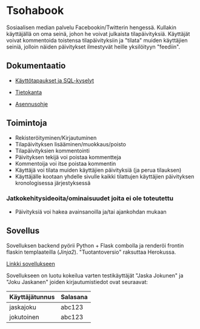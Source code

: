# Tsohabook
Sosiaalisen median palvelu Facebookin/Twitterin hengessä. Kullakin käyttäjällä on oma seinä, johon he voivat julkaista tilapäivityksiä. Käyttäjät voivat kommentoida toistensa tilapäivityksiin ja "tilata" muiden käyttäjien seiniä, jolloin näiden päivitykset ilmestyvät heille yksilöityyn "feediin".


## Dokumentaatio
 - [Käyttötapaukset ja SQL-kyselyt](./doc/user_stories.md)

 - [Tietokanta](./doc/tietokantakaavio.md)

 - [Asennusohje](./doc/asennusohje.md)


## Toimintoja
 - Rekisteröityminen/Kirjautuminen
 - Tilapäivityksen lisääminen/muokkaus/poisto
 - Tilapäivityksien kommentointi
 - Päivityksen tekijä voi poistaa kommentteja
 - Kommentoija voi itse poistaa kommentin
 - Käyttäjä voi tilata muiden käyttäjien päivityksiä (ja perua tilauksen)
 - Käyttäjälle kootaan yhdelle sivulle kaikki tilattujen käyttäjien päivityksen kronologisessa järjestyksessä

### Jatkokehitysideoita/ominaisuudet joita ei ole toteutettu
 - Päivityksiä voi hakea avainsanoilla ja/tai ajankohdan mukaan


## Sovellus
Sovelluksen backend pyörii Python + Flask combolla ja renderöi frontin flaskin templaateilla (*Jinja2*). "Tuotantoversio" raksuttaa Herokussa.

[Linkki sovellukseen](http://tsohabook.herokuapp.com)

Sovellukseen on luotu kokeilua varten testikäyttäjät "Jaska Jokunen" ja "Joku Jaskanen" joiden kirjautumistiedot ovat seuraavat:

 |Käyttäjätunnus |Salasana|
 |---------------|--------|
 |jaskajoku      |abc123  |
 |jokutoinen     |abc123  |
